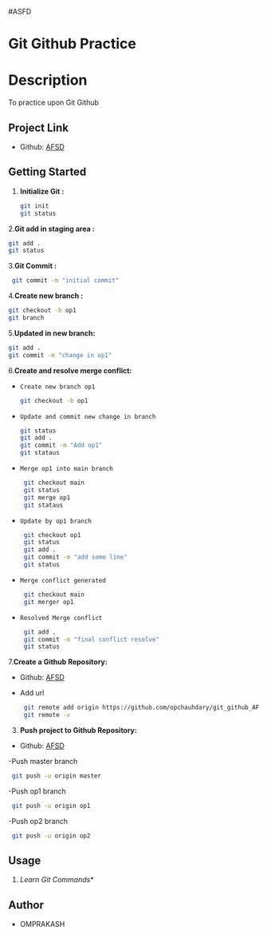 #ASFD
# Git Github Practice

# Description
To practice upon Git Github

## Project Link
- Github: [AFSD](https://github.com/opchaudhary/ASFD)

## Getting Started

1. **Initialize Git :**

   ```bash
   git init
   git status
   ```

2.**Git add in staging area :**

   ```bash
   git add .
   git status
   ``` 

3.**Git Commit :**

   ```bash
    git commit -m "initial commit"
   ``` 

4.**Create new branch :**

   ```bash
   git checkout -b op1
   git branch
   ``` 

5.**Updated  in new branch:**

   ```bash
   git add .
   git commit -m "change in op1"
   ```

6.**Create and resolve merge conflict:**

 - `Create new branch op1`


     ```bash
     git checkout -b op1
     ``` 
 - `Update and commit new change in branch`
     ```bash
     git status
     git add .
     git commit -m "Add op1"
     git stataus
    ```


  - `Merge op1 into main branch`
     ```bash
      git checkout main
      git status
      git merge op1
      git stataus
     ```


  - `Update by op1 branch`
     ```bash
      git checkout op1
      git status
      git add .
      git commit -m "add some line"
      git status
     ```

   - `Merge conflict generated`
     ```bash
      git checkout main
      git merger op1
     ```
   

- `Resolved Merge conflict`
   ```bash
    git add .
    git commit -m "final conflict resolve"
    git status
   ```
   

7.**Create a Github Repository:**

- Github: [AFSD](https://github.com/opchaudhary/ASFD)

- Add url
  
   ```bash
    git remote add origin https://github.com/opchauhdary/git_github_AFSD.git
    git remote -v
   ```


3. **Push project to Github Repository:**

- Github: [AFSD](https://github.com/opchaudhary/ASFD)

-Push master branch

   ```bash
    git push -u origin master
   ```
 

-Push op1 branch

   ```bash
    git push -u origin op1
   ```
 

-Push op2 branch

   ```bash
    git push -u origin op2
   ```
  

## Usage

1. *Learn Git Commands** 



## Author

- OMPRAKASH
